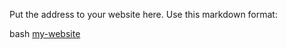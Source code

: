 Put the address to your website here. Use this markdown format:

bash
[my-website](emiko47.github.io)


